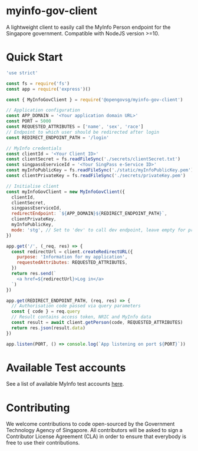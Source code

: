 # myinfo-gov-client

A lightweight client to easily call the MyInfo Person endpoint for the Singapore government. Compatible with NodeJS version >=10.

# Quick Start

```javascript
'use strict'

const fs = require('fs')
const app = require('express')()

const { MyInfoGovClient } = require('@opengovsg/myinfo-gov-client')

// Application configuration
const APP_DOMAIN = '<Your application domain URL>'
const PORT = 5000
const REQUESTED_ATTRIBUTES = ['name', 'sex', 'race']
// Endpoint to which user should be redirected after login
const REDIRECT_ENDPOINT_PATH = '/login'

// MyInfo credentials
const clientId = '<Your Client ID>'
const clientSecret = fs.readFileSync('./secrets/clientSecret.txt')
const singpassEserviceId = '<Your SingPass e-Service ID>'
const myInfoPublicKey = fs.readFileSync('./static/myInfoPublicKey.pem')
const clientPrivateKey = fs.readFileSync('./secrets/privateKey.pem')

// Initialise client
const myInfoGovClient = new MyInfoGovClient({
  clientId,
  clientSecret,
  singpassEserviceId,
  redirectEndpoint: `${APP_DOMAIN}${REDIRECT_ENDPOINT_PATH}`,
  clientPrivateKey,
  myInfoPublicKey,
  mode: 'stg', // Set to 'dev' to call dev endpoint, leave empty for prod
})

app.get('/', (_req, res) => {
  const redirectUrl = client.createRedirectURL({
    purpose: 'Information for my application',
    requestedAttributes: REQUESTED_ATTRIBUTES,
  })
  return res.send(`
    <a href=${redirectUrl}>Log in</a>
  `)
})

app.get(REDIRECT_ENDPOINT_PATH, (req, res) => {
  // Authorisation code passed via query parameters
  const { code } = req.query
  // Result contains access token, NRIC and MyInfo data
  const result = await client.getPerson(code, REQUESTED_ATTRIBUTES)
  return res.json(result.data)
})

app.listen(PORT, () => console.log(`App listening on port ${PORT}`))
```

# Available Test accounts

See a list of available MyInfo test accounts [here](docs/TESTACCOUNTS.md).

# Contributing

We welcome contributions to code open-sourced by the Government Technology
Agency of Singapore. All contributors will be asked to sign a Contributor
License Agreement (CLA) in order to ensure that everybody is free to use their
contributions.
